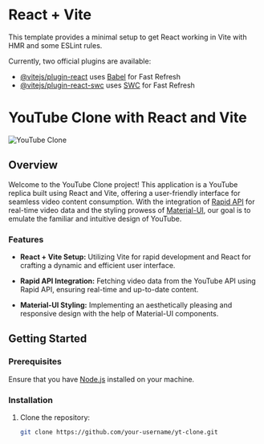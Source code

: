 # React + Vite

This template provides a minimal setup to get React working in Vite with HMR and some ESLint rules.

Currently, two official plugins are available:

- [@vitejs/plugin-react](https://github.com/vitejs/vite-plugin-react/blob/main/packages/plugin-react/README.md) uses [Babel](https://babeljs.io/) for Fast Refresh
- [@vitejs/plugin-react-swc](https://github.com/vitejs/vite-plugin-react-swc) uses [SWC](https://swc.rs/) for Fast Refresh

# YouTube Clone with React and Vite

![YouTube Clone](https://i.ibb.co/s9Qys2j/logo.png)

## Overview

Welcome to the YouTube Clone project! This application is a YouTube replica built using React and Vite, offering a user-friendly interface for seamless video content consumption. With the integration of [Rapid API](https://rapidapi.com/) for real-time video data and the styling prowess of [Material-UI](https://mui.com/), our goal is to emulate the familiar and intuitive design of YouTube.

### Features

- **React + Vite Setup:** Utilizing Vite for rapid development and React for crafting a dynamic and efficient user interface.

- **Rapid API Integration:** Fetching video data from the YouTube API using Rapid API, ensuring real-time and up-to-date content.

- **Material-UI Styling:** Implementing an aesthetically pleasing and responsive design with the help of Material-UI components.

## Getting Started

### Prerequisites

Ensure that you have [Node.js](https://nodejs.org/) installed on your machine.

### Installation

1. Clone the repository:

   ```bash
   git clone https://github.com/your-username/yt-clone.git
